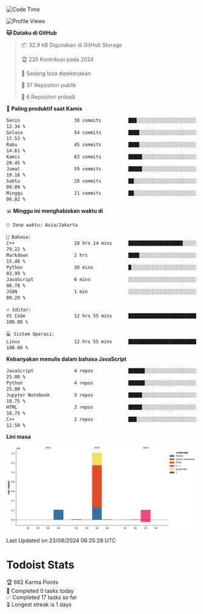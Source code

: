 <!--START_SECTION:waka-->
![Code Time](http://img.shields.io/badge/Code%20Time-19%20hrs%2059%20mins-blue)

![Profile Views](http://img.shields.io/badge/Profil%20dilihat-666-blue)

**🐱 Dataku di GitHub** 

> 📦 32.9 kB Digunakan di GitHub Storage 
 > 
> 🏆 225 Kontribusi pada 2024
 > 
> 💼 Sedang bisa dipekerjakan
 > 
> 📜 37 Repositori publik 
 > 
> 🔑 6 Repositori pribadi 
 > 
📅 **Paling produktif saat Kamis** 

```text
Senin                    38 commits          ███░░░░░░░░░░░░░░░░░░░░░░   12.34 % 
Selasa                   54 commits          ████░░░░░░░░░░░░░░░░░░░░░   17.53 % 
Rabu                     45 commits          ████░░░░░░░░░░░░░░░░░░░░░   14.61 % 
Kamis                    63 commits          █████░░░░░░░░░░░░░░░░░░░░   20.45 % 
Jumat                    59 commits          █████░░░░░░░░░░░░░░░░░░░░   19.16 % 
Sabtu                    28 commits          ██░░░░░░░░░░░░░░░░░░░░░░░   09.09 % 
Minggu                   21 commits          ██░░░░░░░░░░░░░░░░░░░░░░░   06.82 % 
```


📊 **Minggu ini menghabiskan waktu di** 

```text
🕑︎ Zona waktu: Asia/Jakarta

💬 Bahasa: 
C++                      10 hrs 14 mins      ████████████████████░░░░░   79.22 % 
Markdown                 2 hrs               ████░░░░░░░░░░░░░░░░░░░░░   15.48 % 
Python                   30 mins             █░░░░░░░░░░░░░░░░░░░░░░░░   03.99 % 
JavaScript               6 mins              ░░░░░░░░░░░░░░░░░░░░░░░░░   00.78 % 
JSON                     1 min               ░░░░░░░░░░░░░░░░░░░░░░░░░   00.20 % 

🔥 Editor: 
VS Code                  12 hrs 55 mins      █████████████████████████   100.00 % 

💻 Sistem Operasi: 
Linux                    12 hrs 55 mins      █████████████████████████   100.00 % 
```

**Kebanyakan menulis dalam bahasa JavaScript** 

```text
JavaScript               4 repos             ██████░░░░░░░░░░░░░░░░░░░   25.00 % 
Python                   4 repos             ██████░░░░░░░░░░░░░░░░░░░   25.00 % 
Jupyter Notebook         3 repos             █████░░░░░░░░░░░░░░░░░░░░   18.75 % 
HTML                     3 repos             █████░░░░░░░░░░░░░░░░░░░░   18.75 % 
C++                      2 repos             ███░░░░░░░░░░░░░░░░░░░░░░   12.50 % 
```



**Lini masa**

![Lines of Code chart](https://raw.githubusercontent.com/yusuf601/yusuf601/main/assets/bar_graph.png)


 Last Updated on 23/08/2024 06:25:28 UTC
<!--END_SECTION:waka-->
# Todoist Stats

<!-- TODO-IST:START -->
🏆  662 Karma Points           
🌸  Completed 0 tasks today           
✅  Completed 17 tasks so far           
⏳  Longest streak is 1 days
<!-- TODO-IST:END -->

